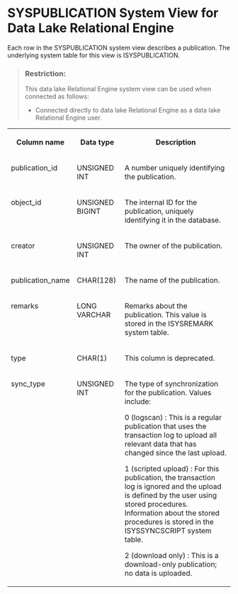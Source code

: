 <!-- loio3be9ad586c5f1014a798e29c04d783ac -->

# SYSPUBLICATION System View for Data Lake Relational Engine

Each row in the SYSPUBLICATION system view describes a publication. The underlying system table for this view is ISYSPUBLICATION.



> ### Restriction:  
> This data lake Relational Engine system view can be used when connected as follows:
> 
> -   Connected directly to data lake Relational Engine as a data lake Relational Engine user.




<table>
<tr>
<th valign="top">

Column name



</th>
<th valign="top">

Data type



</th>
<th valign="top">

Description



</th>
</tr>
<tr>
<td valign="top">

publication\_id



</td>
<td valign="top">

UNSIGNED INT



</td>
<td valign="top">

A number uniquely identifying the publication.



</td>
</tr>
<tr>
<td valign="top">

object\_id



</td>
<td valign="top">

UNSIGNED BIGINT



</td>
<td valign="top">

The internal ID for the publication, uniquely identifying it in the database.



</td>
</tr>
<tr>
<td valign="top">

creator



</td>
<td valign="top">

UNSIGNED INT



</td>
<td valign="top">

The owner of the publication.



</td>
</tr>
<tr>
<td valign="top">

publication\_name



</td>
<td valign="top">

CHAR\(128\)



</td>
<td valign="top">

The name of the publication.



</td>
</tr>
<tr>
<td valign="top">

remarks



</td>
<td valign="top">

LONG VARCHAR



</td>
<td valign="top">

Remarks about the publication. This value is stored in the ISYSREMARK system table.



</td>
</tr>
<tr>
<td valign="top">

type



</td>
<td valign="top">

CHAR\(1\)



</td>
<td valign="top">

This column is deprecated.



</td>
</tr>
<tr>
<td valign="top">

sync\_type



</td>
<td valign="top">

UNSIGNED INT



</td>
<td valign="top">

The type of synchronization for the publication. Values include:

0 \(logscan\)
:   This is a regular publication that uses the transaction log to upload all relevant data that has changed since the last upload.

1 \(scripted upload\)
:   For this publication, the transaction log is ignored and the upload is defined by the user using stored procedures. Information about the stored procedures is stored in the ISYSSYNCSCRIPT system table.

2 \(download only\)
:   This is a download-only publication; no data is uploaded.



</td>
</tr>
</table>

